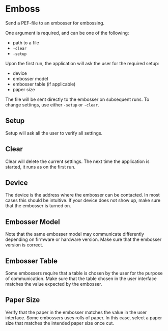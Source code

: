 # Emboss #
Send a PEF-file to an embosser for embossing.

One argument is required, and can be one of the following:
  * path to a file
  * `-clear`
  * `-setup`

Upon the first run, the application will ask the user for the required setup:
  * device
  * embosser model
  * embosser table (if applicable)
  * paper size

The file will be sent directly to the embosser on subsequent runs. To change settings, use either `-setup` or `-clear`.

## Setup ##
Setup will ask all the user to verify all settings.

## Clear ##
Clear will delete the current settings. The next time the application is started, it runs as on the first run.

## Device ##
The device is the address where the embosser can be contacted. In most cases this should be intuitive. If your device does not show up, make sure that the embosser is turned on.

## Embosser Model ##
Note that the same embosser model may communicate differently depending on firmware or hardware version. Make sure that the embosser version is correct.

## Embosser Table ##
Some embossers require that a table is chosen by the user for the purpose of communication. Make sure that the table chosen in the user interface matches the value expected by the embosser.

## Paper Size ##
Verify that the paper in the embosser matches the value in the user interface. Some embossers uses rolls of paper. In this case, select a paper size that matches the intended paper size once cut.